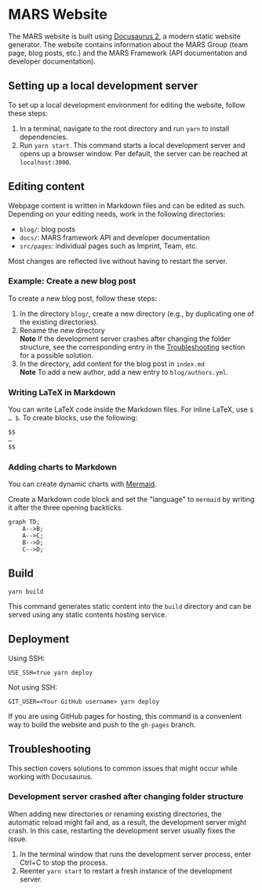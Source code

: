 # MARS Website

The MARS website is built using [Docusaurus 2](https://docusaurus.io/), a modern static website generator. The website contains information about the MARS Group (team page, blog posts, etc.) and the MARS Framework (API documentation and developer documentation).

## Setting up a local development server

To set up a local development environment for editing the website, follow these steps:

1. In a terminal, navigate to the root directory and run `yarn` to install dependencies.
2. Run `yarn start`. This command starts a local development server and opens up a browser window. Per default, the server can be reached at `localhost:3000`.

## Editing content

Webpage content is written in Markdown files and can be edited as such. Depending on your editing needs, work in the following directories:

- `blog/`: blog posts
- `docs/`: MARS framework API and developer documentation
- `src/pages`: individual pages such as Imprint, Team, etc.

Most changes are reflected live without having to restart the server.

### Example: Create a new blog post

To create a new blog post, follow these steps:

1. In the directory `blog/`, create a new directory (e.g., by duplicating one of the existing directories).
2. Rename the new directory  
   **Note** If the development server crashes after changing the folder structure, see the corresponding entry in the [Troubleshooting](#development-server-crashed-after-changing-folder-structure) section for a possible solution.
3. In the directory, add content for the blog post in `index.md`  
   **Note** To add a new author, add a new entry to `blog/authors.yml`.

### Writing LaTeX in Markdown

You can write LaTeX code inside the Markdown files. For inline LaTeX, use `$ … $`. To create blocks, use the following:

```markdown
$$
…
$$
```

### Adding charts to Markdown

You can create dynamic charts with [Mermaid](https://mermaid.js.org/intro/).

Create a Markdown code block and set the "language" to `mermaid` by writing it after the three opening backticks.

```mermaid
graph TD;
    A-->B;
    A-->C;
    B-->D;
    C-->D;
```

## Build

```shell
yarn build
```

This command generates static content into the `build` directory and can be served using any static contents hosting service.

## Deployment

Using SSH:

```shell
USE_SSH=true yarn deploy
```

Not using SSH:

```shell
GIT_USER=<Your GitHub username> yarn deploy
```

If you are using GitHub pages for hosting, this command is a convenient way to build the website and push to the `gh-pages` branch.

## Troubleshooting

This section covers solutions to common issues that might occur while working with Docusaurus.

### Development server crashed after changing folder structure

When adding new directories or renaming existing directories, the automatic reload might fail and, as a result, the development server might crash. In this case, restarting the development server usually fixes the issue.

1. In the terminal window that runs the development server process, enter Ctrl+C to stop the process.
2. Reenter `yarn start` to restart a fresh instance of the development server.
